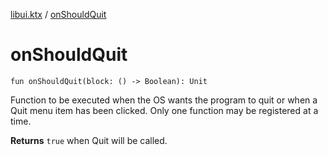 [libui.ktx](README.md) / [onShouldQuit](on-should-quit.md)

# onShouldQuit

`fun onShouldQuit(block: () -> Boolean): Unit`

Function to be executed when the OS wants the program to quit
or when a Quit menu item has been clicked.
Only one function may be registered at a time.

**Returns**
`true` when Quit will be called.

